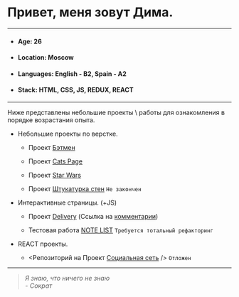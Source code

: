 # Привет, меня зовут Дима.
______
* #### Age: 26
* #### Location: Moscow
* #### Languages: English - B2, Spain - A2
* #### Stack: HTML, CSS, JS, REDUX, REACT
______
Ниже представлены небольшие проекты \ работы для ознакомления в порядке возрастания опыта. 

+ Небольшие проекты по верстке.

    - Проект [Бэтмен][1]

    - Проект [Cats Page][2]

    - Проект [Star Wars][3]
    
    - Проект [Штукатурка стен][7]  `Не закончен`
    
+ Интерактивные страницы. (+JS)

    - Проект [Delivery][4] (Ссылка на [комментарии][5])
    
    - Тестовая работа [NOTE LIST][8]  `Требуется тотальный рефакторинг`
    
+ REACT проекты.

    - <Репозиторий на Проект [Социальная сеть][6]  /> `Отложен`

_____
 >*Я знаю, что ничего не знаю*  
                    *- Сократ*
                    
                                        
  


[1]: https://r8nes.github.io/batman_page/     "Верстка страницы 'Промо к фильму Бэтмен 2021'"
[2]: https://r8nes.github.io/cats_page/      "Верстка страницы с кошками - тестируем Bootstrap"
[3]: https://r8nes.github.io/star_wars_9_page/      "Верстка страницы 'Промо к фильму Star Wars. Скайуокер. Восход'"
[4]: https://r8nes.github.io/delivery/     "Delivery - сайт для заказа еды"
[5]: https://github.com/r8nes/delivery/blob/master/README.md      "Ссылка на README.md"
[6]: https://github.com/r8nes/social_page     "Социальная сеть"
[7]: https://r8nes.github.io/dry_wall_project/     "Верстка страницы 'ГИПСОЛИТ штукатурка стен'"
[8]: https://r8nes.github.io/test_work/     "Одна из тестовых работ работодателя"
